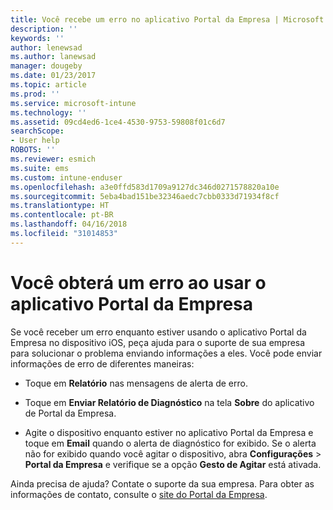 ```yaml
---
title: Você recebe um erro no aplicativo Portal da Empresa | Microsoft Docs
description: ''
keywords: ''
author: lenewsad
ms.author: lanewsad
manager: dougeby
ms.date: 01/23/2017
ms.topic: article
ms.prod: ''
ms.service: microsoft-intune
ms.technology: ''
ms.assetid: 09cd4ed6-1ce4-4530-9753-59808f01c6d7
searchScope:
- User help
ROBOTS: ''
ms.reviewer: esmich
ms.suite: ems
ms.custom: intune-enduser
ms.openlocfilehash: a3e0ffd583d1709a9127dc346d0271578820a10e
ms.sourcegitcommit: 5eba4bad151be32346aedc7cbb0333d71934f8cf
ms.translationtype: HT
ms.contentlocale: pt-BR
ms.lasthandoff: 04/16/2018
ms.locfileid: "31014853"
---
```

# <a name="you-get-an-error-while-using-the-company-portal-app"></a>Você obterá um erro ao usar o aplicativo Portal da Empresa

Se você receber um erro enquanto estiver usando o aplicativo Portal da Empresa no dispositivo iOS, peça ajuda para o suporte de sua empresa para solucionar o problema enviando informações a eles. Você pode enviar informações de erro de diferentes maneiras:

-   Toque em **Relatório** nas mensagens de alerta de erro.

-   Toque em **Enviar Relatório de Diagnóstico** na tela **Sobre** do aplicativo de Portal da Empresa.

-   Agite o dispositivo enquanto estiver no aplicativo Portal da Empresa e toque em **Email** quando o alerta de diagnóstico for exibido. Se o alerta não for exibido quando você agitar o dispositivo, abra **Configurações** > **Portal da Empresa** e verifique se a opção **Gesto de Agitar** está ativada.

Ainda precisa de ajuda? Contate o suporte da sua empresa. Para obter as informações de contato, consulte o [site do Portal da Empresa](https://portal.manage.microsoft.com#HelpDeskDialog).
